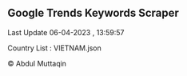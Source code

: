 

## Google Trends Keywords Scraper 
 
Last Update 06-04-2023 , 13:59:57

Country List :
VIETNAM.json



© Abdul Muttaqin 
